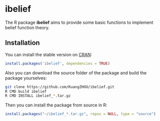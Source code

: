ibelief
=======


The R package **ibelief** aims to provide some basic functions to implement belief function theory.

## Installation

You can install the stable version on
[CRAN](http://cran.rstudio.com/package=ibelief):

```r
install.packages('ibelief', dependencies = TRUE)
```

Also you can download the source folder of the package and build the package yourselves:

```bash
git clone https://github.com/KuangZHOU/ibelief.git
R CMD build ibelief
R CMD INSTALL ibelief_*.tar.gz
```

Then you can install the package from source in R:

```r
install.packages("~/ibelief_*.tar.gz", repos = NULL, type = "source")
```


